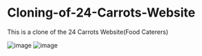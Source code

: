 # Cloning-of-24-Carrots-Website
This is a clone of the 24 Carrots Website(Food Caterers) 

![image](https://github.com/AmitMandhana/Cloning-of-24-Carrots-Website/assets/114164809/9e88a28e-d234-44fa-a9e9-e9b9fb62156b)
![image](https://github.com/AmitMandhana/Cloning-of-24-Carrots-Website/assets/114164809/748c6a83-840f-4da2-b4ee-d382975a3904)
